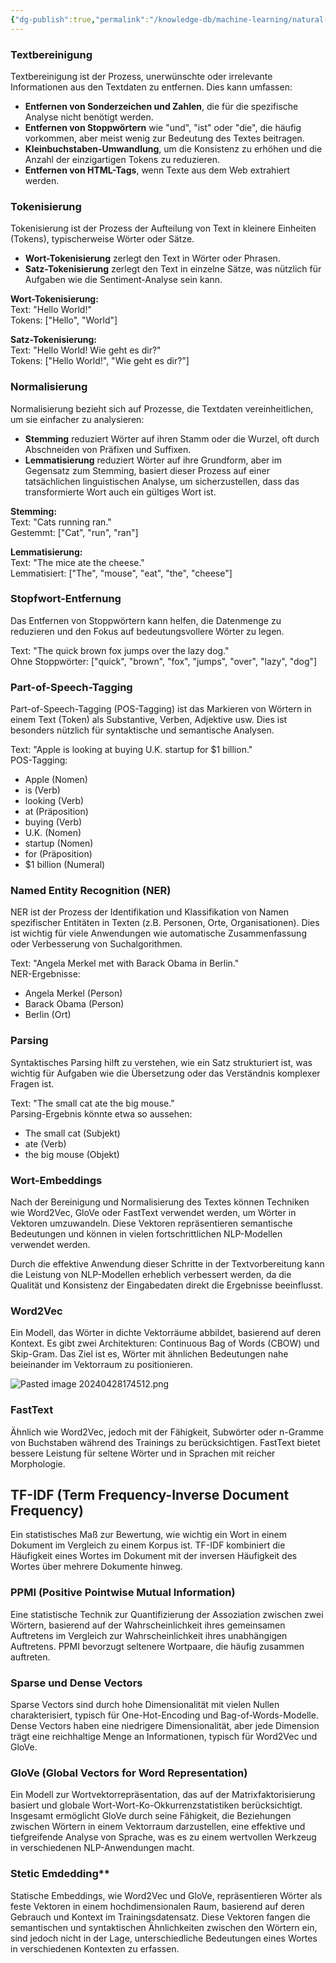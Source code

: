 ```yaml
---
{"dg-publish":true,"permalink":"/knowledge-db/machine-learning/natural-language-processing/text-representation/text-representation/"}
---
```


### Textbereinigung
Textbereinigung ist der Prozess, unerwünschte oder irrelevante Informationen aus den Textdaten zu entfernen. Dies kann umfassen:
- **Entfernen von Sonderzeichen und Zahlen**, die für die spezifische Analyse nicht benötigt werden.
- **Entfernen von Stoppwörtern** wie "und", "ist" oder "die", die häufig vorkommen, aber meist wenig zur Bedeutung des Textes beitragen.
- **Kleinbuchstaben-Umwandlung**, um die Konsistenz zu erhöhen und die Anzahl der einzigartigen Tokens zu reduzieren.
- **Entfernen von HTML-Tags**, wenn Texte aus dem Web extrahiert werden.

### Tokenisierung

Tokenisierung ist der Prozess der Aufteilung von Text in kleinere Einheiten (Tokens), typischerweise Wörter oder Sätze.
- **Wort-Tokenisierung** zerlegt den Text in Wörter oder Phrasen.
- **Satz-Tokenisierung** zerlegt den Text in einzelne Sätze, was nützlich für Aufgaben wie die Sentiment-Analyse sein kann.

**Wort-Tokenisierung:**  
Text: "Hello World!"  
Tokens: ["Hello", "World"]

**Satz-Tokenisierung:**  
Text: "Hello World! Wie geht es dir?"  
Tokens: ["Hello World!", "Wie geht es dir?"]

### Normalisierung
Normalisierung bezieht sich auf Prozesse, die Textdaten vereinheitlichen, um sie einfacher zu analysieren:
- **Stemming** reduziert Wörter auf ihren Stamm oder die Wurzel, oft durch Abschneiden von Präfixen und Suffixen.
- **Lemmatisierung** reduziert Wörter auf ihre Grundform, aber im Gegensatz zum Stemming, basiert dieser Prozess auf einer tatsächlichen linguistischen Analyse, um sicherzustellen, dass das transformierte Wort auch ein gültiges Wort ist.


**Stemming:**  
Text: "Cats running ran."  
Gestemmt: ["Cat", "run", "ran"]

**Lemmatisierung:**  
Text: "The mice ate the cheese."  
Lemmatisiert: ["The", "mouse", "eat", "the", "cheese"]

### Stopfwort-Entfernung
Das Entfernen von Stoppwörtern kann helfen, die Datenmenge zu reduzieren und den Fokus auf bedeutungsvollere Wörter zu legen.


Text: "The quick brown fox jumps over the lazy dog."  
Ohne Stoppwörter: ["quick", "brown", "fox", "jumps", "over", "lazy", "dog"]

### Part-of-Speech-Tagging
Part-of-Speech-Tagging (POS-Tagging) ist das Markieren von Wörtern in einem Text (Token) als Substantive, Verben, Adjektive usw. Dies ist besonders nützlich für syntaktische und semantische Analysen.

Text: "Apple is looking at buying U.K. startup for $1 billion."  
POS-Tagging:

- Apple (Nomen)
- is (Verb)
- looking (Verb)
- at (Präposition)
- buying (Verb)
- U.K. (Nomen)
- startup (Nomen)
- for (Präposition)
- $1 billion (Numeral)

### Named Entity Recognition (NER)
NER ist der Prozess der Identifikation und Klassifikation von Namen spezifischer Entitäten in Texten (z.B. Personen, Orte, Organisationen). Dies ist wichtig für viele Anwendungen wie automatische Zusammenfassung oder Verbesserung von Suchalgorithmen.

Text: "Angela Merkel met with Barack Obama in Berlin."  
NER-Ergebnisse:

- Angela Merkel (Person)
- Barack Obama (Person)
- Berlin (Ort)

### Parsing
Syntaktisches Parsing hilft zu verstehen, wie ein Satz strukturiert ist, was wichtig für Aufgaben wie die Übersetzung oder das Verständnis komplexer Fragen ist.

Text: "The small cat ate the big mouse."  
Parsing-Ergebnis könnte etwa so aussehen:

- The small cat (Subjekt)
- ate (Verb)
- the big mouse (Objekt)
### Wort-Embeddings
Nach der Bereinigung und Normalisierung des Textes können Techniken wie Word2Vec, GloVe oder FastText verwendet werden, um Wörter in Vektoren umzuwandeln. Diese Vektoren repräsentieren semantische Bedeutungen und können in vielen fortschrittlichen NLP-Modellen verwendet werden.

Durch die effektive Anwendung dieser Schritte in der Textvorbereitung kann die Leistung von NLP-Modellen erheblich verbessert werden, da die Qualität und Konsistenz der Eingabedaten direkt die Ergebnisse beeinflusst.



### Word2Vec  
Ein Modell, das Wörter in dichte Vektorräume abbildet, basierend auf deren Kontext. Es gibt zwei Architekturen: Continuous Bag of Words (CBOW) und Skip-Gram. Das Ziel ist es, Wörter mit ähnlichen Bedeutungen nahe beieinander im Vektorraum zu positionieren.

![Pasted image 20240428174512.png](app://6fccb7f67acf71637368b9c2f369c9ef4c1a/C:/Users/roeti/OneDrive%20-%20Coop%20Genossenschaft/Dokumente/Obsidian/Privat/Organisation/Pasted%20image%2020240428174512.png?1714319112736)


### FastText  
Ähnlich wie Word2Vec, jedoch mit der Fähigkeit, Subwörter oder n-Gramme von Buchstaben während des Trainings zu berücksichtigen. FastText bietet bessere Leistung für seltene Wörter und in Sprachen mit reicher Morphologie.

## TF-IDF (Term Frequency-Inverse Document Frequency)
Ein statistisches Maß zur Bewertung, wie wichtig ein Wort in einem Dokument im Vergleich zu einem Korpus ist. TF-IDF kombiniert die Häufigkeit eines Wortes im Dokument mit der inversen Häufigkeit des Wortes über mehrere Dokumente hinweg.

### PPMI (Positive Pointwise Mutual Information)
Eine statistische Technik zur Quantifizierung der Assoziation zwischen zwei Wörtern, basierend auf der Wahrscheinlichkeit ihres gemeinsamen Auftretens im Vergleich zur Wahrscheinlichkeit ihres unabhängigen Auftretens. PPMI bevorzugt seltenere Wortpaare, die häufig zusammen auftreten.

### Sparse und Dense Vectors 
Sparse Vectors sind durch hohe Dimensionalität mit vielen Nullen charakterisiert, typisch für One-Hot-Encoding und Bag-of-Words-Modelle. Dense Vectors haben eine niedrigere Dimensionalität, aber jede Dimension trägt eine reichhaltige Menge an Informationen, typisch für Word2Vec und GloVe.

### GloVe (Global Vectors for Word Representation)
Ein Modell zur Wortvektorrepräsentation, das auf der Matrixfaktorisierung basiert und globale Wort-Wort-Ko-Okkurrenzstatistiken berücksichtigt.
Insgesamt ermöglicht GloVe durch seine Fähigkeit, die Beziehungen zwischen Wörtern in einem Vektorraum darzustellen, eine effektive und tiefgreifende Analyse von Sprache, was es zu einem wertvollen Werkzeug in verschiedenen NLP-Anwendungen macht.

### Stetic Emdedding**
Statische Embeddings, wie Word2Vec und GloVe, repräsentieren Wörter als feste Vektoren in einem hochdimensionalen Raum, basierend auf deren Gebrauch und Kontext im Trainingsdatensatz. Diese Vektoren fangen die semantischen und syntaktischen Ähnlichkeiten zwischen den Wörtern ein, sind jedoch nicht in der Lage, unterschiedliche Bedeutungen eines Wortes in verschiedenen Kontexten zu erfassen.

